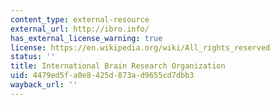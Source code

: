 ```yaml
---
content_type: external-resource
external_url: http://ibro.info/
has_external_license_warning: true
license: https://en.wikipedia.org/wiki/All_rights_reserved
status: ''
title: International Brain Research Organization
uid: 4479ed5f-a0e8-425d-873a-d9655cd7dbb3
wayback_url: ''
---
```

